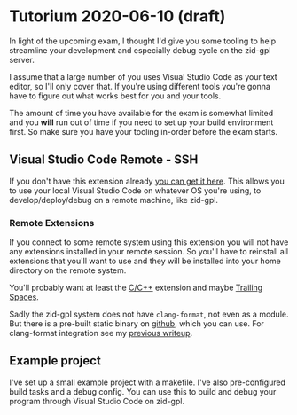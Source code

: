 # Tutorium 2020-06-10 (draft)

In light of the upcoming exam, I thought I'd give you some tooling to help streamline your development and especially debug cycle on the zid-gpl server.

I assume that a large number of you uses Visual Studio Code as your text editor, so I'll only cover that. If you're using different tools you're gonna have to figure out what works best for you and your tools.

The amount of time you have available for the exam is somewhat limited and you **will** run out of time if you need to set up your build environment first.
So make sure you have your tooling in-order before the exam starts.

## Visual Studio Code Remote - SSH

If you don't have this extension already [you can get it here](https://marketplace.visualstudio.com/items?itemName=ms-vscode-remote.remote-ssh). This allows you to use your local Visual Studio Code on whatever OS you're using, to develop/deploy/debug on a remote machine, like zid-gpl.

### Remote Extensions

If you connect to some remote system using this extension you will not have any extensions installed in your remote session. So you'll have to reinstall all extensions that you'll want to use and they will be installed into your home directory on the remote system.

You'll probably want at least the [C/C++](https://marketplace.visualstudio.com/items?itemName=ms-vscode.cpptools) extension and maybe [Trailing Spaces](https://marketplace.visualstudio.com/items?itemName=shardulm94.trailing-spaces).

Sadly the zid-gpl system does not have `clang-format`, not even as a module. But there is a pre-built static binary on [github](https://github.com/muttleyxd/clang-format-static-binaries/releases), which you can use. For clang-format integration see my [previous writeup](../tutorium_2020-03-30/clang-format/README.md).

## Example project

I've set up a small example project with a makefile. I've also pre-configured build tasks and a debug config. You can use this to build and debug your program through Visual Studio Code on zid-gpl.
